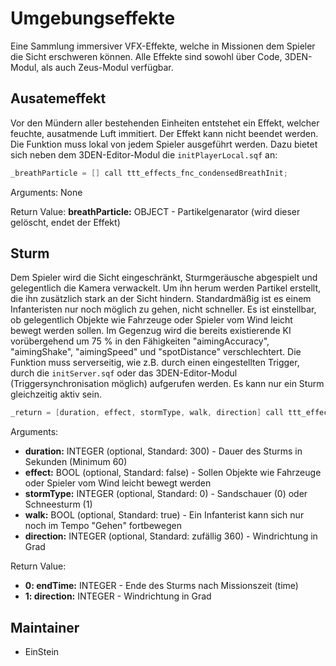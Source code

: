 # Umgebungseffekte

Eine Sammlung immersiver VFX-Effekte, welche in Missionen dem Spieler die Sicht erschweren können. Alle Effekte sind sowohl über Code, 3DEN-Modul, als auch Zeus-Modul verfügbar.

## Ausatemeffekt

Vor den Mündern aller bestehenden Einheiten entstehet ein Effekt, welcher feuchte, ausatmende Luft immitiert.
Der Effekt kann nicht beendet werden.
Die Funktion muss lokal von jedem Spieler ausgeführt werden.
Dazu bietet sich neben dem 3DEN-Editor-Modul die `initPlayerLocal.sqf` an:

```c++
_breathParticle = [] call ttt_effects_fnc_condensedBreathInit;
```

Arguments:
None

Return Value:
**breathParticle:** OBJECT - Partikelgenarator (wird dieser gelöscht, endet der Effekt)

## Sturm

Dem Spieler wird die Sicht eingeschränkt, Sturmgeräusche abgespielt und gelegentlich die Kamera verwackelt. Um ihn herum werden Partikel erstellt, die ihn zusätzlich stark an der Sicht hindern.
Standardmäßig ist es einem Infanteristen nur noch möglich zu gehen, nicht schneller. Es ist einstellbar, ob gelegentlich Objekte wie Fahrzeuge oder Spieler vom Wind leicht bewegt werden sollen.
Im Gegenzug wird die bereits existierende KI vorübergehend um 75 % in den Fähigkeiten "aimingAccuracy", "aimingShake", "aimingSpeed" und "spotDistance" verschlechtert.
Die Funktion muss serverseitig, wie z.B. durch einen eingestellten Trigger, durch die `initServer.sqf` oder das 3DEN-Editor-Modul (Triggersynchronisation möglich) aufgerufen werden. Es kann nur ein Sturm gleichzeitig aktiv sein.

```c++
_return = [duration, effect, stormType, walk, direction] call ttt_effects_fnc_stormInit;
```

Arguments:

- **duration:** INTEGER (optional, Standard: 300) - Dauer des Sturms in Sekunden (Minimum 60)
- **effect:** BOOL (optional, Standard: false) - Sollen Objekte wie Fahrzeuge oder Spieler vom Wind leicht bewegt werden
- **stormType:** INTEGER (optional, Standard: 0) - Sandschauer (0) oder Schneesturm (1)
- **walk:** BOOL (optional, Standard: true) - Ein Infanterist kann sich nur noch im Tempo "Gehen" fortbewegen
- **direction:** INTEGER (optional, Standard: zufällig 360) - Windrichtung in Grad

Return Value:

- **0: endTime:** INTEGER - Ende des Sturms nach Missionszeit (time)
- **1: direction:** INTEGER - Windrichtung in Grad

## Maintainer

- EinStein
